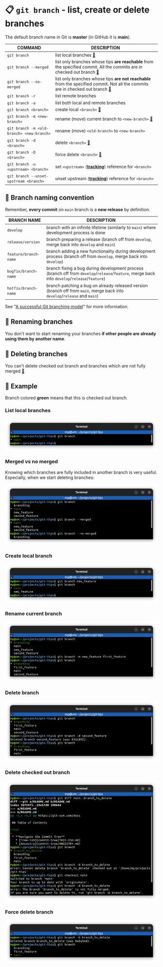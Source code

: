 # 📋 `git branch` - list, create or delete branches

The default branch name in Git is **master** (in GitHub it is **main**).

| COMMAND                                   | DESCRIPTION                                                                                                                                            |
| ----------------------------------------- | ------------------------------------------------------------------------------------------------------------------------------------------------------ |
| `git branch`                              | list local branches [🔗](#list-local-branches)                                                                                                          |
| `git branch --merged`                     | list only branches whose tips **are reachable** from the specified commit. All the commits are in checked out branch [🔗](#merged-vs-no-merged)         |
| `git branch --no-merged`                  | list only branches whose tips **are not reachable** from the specified commit. Not all the commits are in checked out branch [🔗](#merged-vs-no-merged) |
| `git branch -r`                           | list remote branches                                                                                                                                   |
| `git branch -a`                           | list both local and remote branches                                                                                                                    |
| `git branch <branch>`                     | create local `<branch>` [🔗](#create-local-branch)                                                                                                      |
| `git branch -m <new-branch>`              | rename (move) current branch to `<new-branch>` [🔗](#rename-current-branch)                                                                             |
| `git branch -m <old-branch> <new-branch>` | rename (move) `<old-branch>` to `<new-branch>`                                                                                                         |
| `git branch -d <branch>`                  | delete `<branch>` [🔗](#delete-branch)                                                                                                                  |
| `git branch -D <branch>`                  | force delete `<branch>` [🔗](#force-delete-branch)                                                                                                      |
| `git branch -u <upstream> <branch>`       | set `<upstream>` ([**tracking**](../concepts/TRACK-REMOTE-BRANCHES.md)) reference for `<branch>`                                                       |
| `git branch --unset-upstream <branch>`    | unset upstream ([**tracking**](../concepts/TRACK-REMOTE-BRANCHES.md)) reference for `<branch>`                                                         |

## 📌 Branch naming convention

Remember, **every commit** on `main` branch is a **new release** by definition.

| BRANCH NAME           | DESCRIPTION                                                                                                                                   |
| --------------------- | --------------------------------------------------------------------------------------------------------------------------------------------- |
| `develop`             | branch with an infinite lifetime (similarly to `main`) where development process is done                                                      |
| `release/version`     | branch preparing a release (branch off from `develop`, merge back into `develop` and `main`)                                                  |
| `feature/branch-name` | branch adding a new functionality during development process (branch off from `develop`, merge back into `develop`)                           |
| `bugfix/branch-name`  | branch fixing a bug during development process (branch off from `develop`/`release`/`feature`, merge back into `develop`/`release`/`feature`) |
| `hotfix/branch-name`  | branch patching a bug on already released version (branch off from `main`, merge back into `develop`/`release` and `main`)                    |

See "[A successful Git branching model](https://nvie.com/posts/a-successful-git-branching-model/)" for more information.

## 📌 Renaming branches

You don't want to start renaming your branches **if other people are already using them by another name**.

## 📌 Deleting branches

You can't delete checked out branch and branches which are not fully merged [🔗](#delete-checked-out-branch)

## 📌 Example

Branch colored **green** means that this is checked out branch.

### List local branches

![](images/git-branch.png)

### Merged vs no merged

Knowing which branches are fully included in another branch is very useful. Especially, when we start deleting branches:

![](images/git-branch-merged-vs-no-merged.png)

### Create local branch

![](images/git-branch-create.png)

### Rename current branch

![](images/git-branch-move.png)

### Delete branch

![](images/git-branch-delete.png)

### Delete checked out branch

![](images/git-branch-delete-warn.png)

### Force delete branch

![](images/git-branch-delete-force.png)